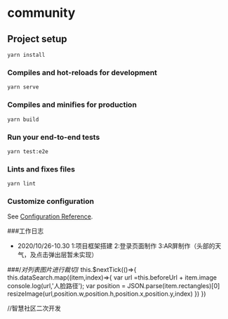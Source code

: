 # community

## Project setup
```
yarn install
```

### Compiles and hot-reloads for development
```
yarn serve
```

### Compiles and minifies for production
```
yarn build
```

### Run your end-to-end tests
```
yarn test:e2e
```

### Lints and fixes files
```
yarn lint
```

### Customize configuration
See [Configuration Reference](https://cli.vuejs.org/config/).

###工作日志
- 2020/10/26-10.30
1:项目框架搭建
2:登录页面制作
3:AR屏制作（头部的天气，及点击弹出层暂未实现）


 ###/*对列表图片进行裁切*/
this.$nextTick(()=>{
    this.dataSearch.map((item,index)=>{
        var url =this.beforeUrl + item.image
        console.log(url,'人脸路径');
        var position = JSON.parse(item.rectangles)[0]
        resizeImage(url,position.w,position.h,position.x,position.y,index)
    })
})

//智慧社区二次开发
